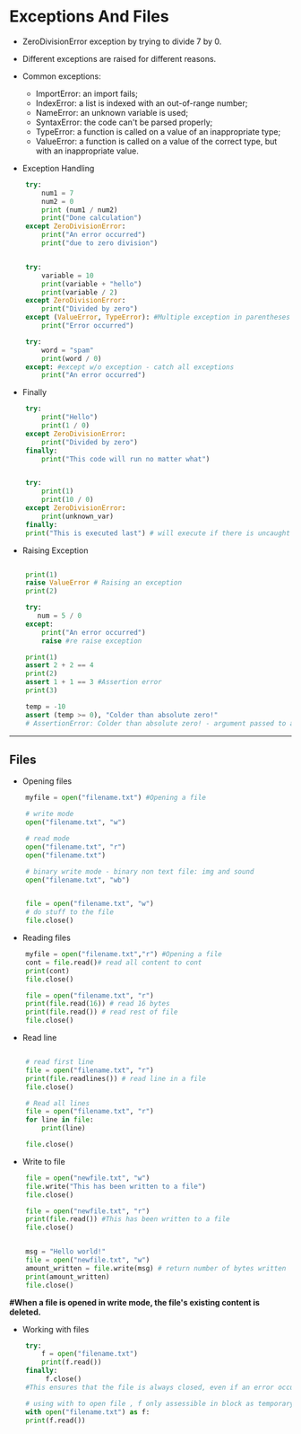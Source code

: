 # Exceptions And Files

- ZeroDivisionError exception by trying to divide 7 by 0.
- Different exceptions are raised for different reasons. 
- Common exceptions:
  - ImportError: an import fails;
  - IndexError: a list is indexed with an out-of-range number;
  - NameError: an unknown variable is used;
  - SyntaxError: the code can't be parsed properly;
  - TypeError: a function is called on a value of an inappropriate type;
  - ValueError: a function is called on a value of the correct type, but with an inappropriate value.


- Exception Handling

```python
    try:
        num1 = 7
        num2 = 0
        print (num1 / num2)
        print("Done calculation")
    except ZeroDivisionError:
        print("An error occurred")
        print("due to zero division")


    try:
        variable = 10
        print(variable + "hello")
        print(variable / 2)
    except ZeroDivisionError:
        print("Divided by zero")
    except (ValueError, TypeError): #Multiple exception in parentheses
        print("Error occurred")

    try:
        word = "spam"
        print(word / 0)
    except: #except w/o exception - catch all exceptions
        print("An error occurred")
```

- Finally

```python
    try:
        print("Hello")
        print(1 / 0)
    except ZeroDivisionError:
        print("Divided by zero")
    finally:
        print("This code will run no matter what") 


    try:
        print(1)
        print(10 / 0)
    except ZeroDivisionError:
        print(unknown_var)
    finally:
    print("This is executed last") # will execute if there is uncaught exception in preceding block
```

- Raising Exception

```python

    print(1)
    raise ValueError # Raising an exception
    print(2)

    try:
       num = 5 / 0
    except:
        print("An error occurred")
        raise #re raise exception

    print(1)
    assert 2 + 2 == 4
    print(2)
    assert 1 + 1 == 3 #Assertion error
    print(3)

    temp = -10
    assert (temp >= 0), "Colder than absolute zero!"
    # AssertionError: Colder than absolute zero! - argument passed to assertion error

```
----------
## Files

- Opening files

```python
    myfile = open("filename.txt") #Opening a file

    # write mode
    open("filename.txt", "w")

    # read mode
    open("filename.txt", "r")
    open("filename.txt")

    # binary write mode - binary non text file: img and sound
    open("filename.txt", "wb")


    file = open("filename.txt", "w")
    # do stuff to the file
    file.close()
```

- Reading files
```python
    myfile = open("filename.txt","r") #Opening a file
    cont = file.read()# read all content to cont
    print(cont)
    file.close()

    file = open("filename.txt", "r")
    print(file.read(16)) # read 16 bytes
    print(file.read()) # read rest of file
    file.close()
```

- Read line

```python

    # read first line
    file = open("filename.txt", "r")
    print(file.readlines()) # read line in a file
    file.close()

    # Read all lines
    file = open("filename.txt", "r")
    for line in file:
        print(line)

    file.close() 
```


- Write to file

```python
    file = open("newfile.txt", "w")
    file.write("This has been written to a file")
    file.close()

    file = open("newfile.txt", "r")
    print(file.read()) #This has been written to a file
    file.close()


    msg = "Hello world!"
    file = open("newfile.txt", "w")
    amount_written = file.write(msg) # return number of bytes written
    print(amount_written)
    file.close()
```
**#When a file is opened in write mode, the file's existing content is deleted.**


- Working with files

```python
    try:
        f = open("filename.txt")
        print(f.read())
    finally:
         f.close()
    #This ensures that the file is always closed, even if an error occurs.
```

```python
    # using with to open file , f only assessible in block as temporary variable
    with open("filename.txt") as f:
    print(f.read())
```